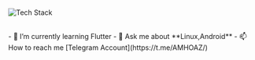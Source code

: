 <br>

<p align="left"><img src="https://skillicons.dev/icons?i=java,kotlin,androidstudio,linux,arch,git,dart,flutter,vscode,neovim&perline=16" alt="Tech Stack" /> </p>

<br>
- 🌱 I’m currently learning Flutter
- 💬 Ask me about **Linux,Android**
- 📫 How to reach me [Telegram Account](https://t.me/AMHOAZ/)
<!-- - 🔭 I’m currently working on -->
<!-- - 👯 I’m looking to collaborate on ... -->
<!-- - 🤔 I’m looking for help with ... -->
